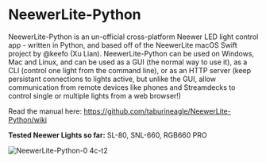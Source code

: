 # NeewerLite-Python
 NeewerLite-Python is an un-official cross-platform Neewer LED light control app - written in Python, and based off of the NeewerLite macOS Swift project by @keefo (Xu Lian). NeewerLite-Python can be used on Windows, Mac and Linux, and can be used as a GUI (the normal way to use it), as a CLI (control one light from the command line), or as an HTTP server (keep persistant connections to lights active, but unlike the GUI, allow communication from remote devices like phones and Streamdecks to control single or multiple lights from a web browser!)

Read the manual here: https://github.com/taburineagle/NeewerLite-Python/wiki

 **Tested Neewer Lights so far:** SL-80, SNL-660, RGB660 PRO
 
 ![NeewerLite-Python-0 4c-t2](https://user-images.githubusercontent.com/18430526/145097942-a46fb40b-5401-4853-9abe-d21ae140f19e.gif)
